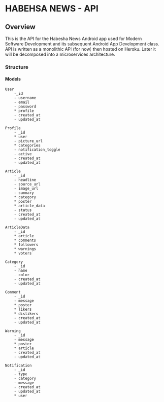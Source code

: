 # HABEHSA NEWS - API

## Overview
This is the API for the Habesha News Android app used for Modern Software
Development and its subsequent Android App Development class. API is
written as a monolithic API (for now) then hosted on Heroku. Later it will
be decomposed into a microservices architecture.

### Structure
#### Models
    User
        -_id
        - username
        - email
        - password
        * profile
        - created_at
        - updated_at

    Profile
        - _id
        * user
        - picture_url
        * categories
        - notification_toggle
        - active
        - created_at
        - updated_at

    Article
        - _id
        - headline
        - source_url
        - image_url
        - summary
        * category
        * poster
        * article_data
        - status
        - created_at
        - updated_at

    ArticleData
        - _id
        * article
        * comments
        * followers
        * warnings
        * voters

    Category
        - _id
        - name
        - color
        - created_at
        - updated_at

    Comment
        - _id
        - message
        * poster
        * likers
        * dislikers
        - created_at
        - updated_at

    Warning
        - _id
        - message
        * poster
        * article
        - created_at
        - updated_at

    Notification
        - _id
        - type
        - category
        - message
        - created_at
        - updated_at
        * user